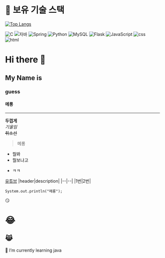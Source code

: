 # 🚀 보유 기술 스택
[![Top Langs](https://github-readme-stats.vercel.app/api/top-langs/?username=ziyoungkwon)](https://github.com/ziyoungkwon/github-readme-stats)

![C](https://img.shields.io/badge/C-00599C?style=for-the-badge&logo=c&logoColor=white)
![자바](https://img.shields.io/badge/Java-ED8B00?style=for-the-badge&logo=openjdk&logoColor=white)
![Spring](https://img.shields.io/badge/-Spring-6DB33F?style=for-the-badge&logo=Spring&logoColor=white)
![Python](https://img.shields.io/badge/Python-3776AB?style=for-the-badge&logo=python&logoColor=white)
![MySQL](https://img.shields.io/badge/MySQL-00000F?style=for-the-badge&logo=mysql&logoColor=white)
![Flask](https://img.shields.io/badge/Flask-000000?style=for-the-badge&logo=flask&logoColor=white)
![JavaScript](https://img.shields.io/badge/JavaScript-F7DF1E?style=for-the-badge&logo=JavaScript&logoColor=white)
![css](https://img.shields.io/badge/CSS-239120?&style=for-the-badge&logo=css3&logoColor=white)
![html](https://img.shields.io/badge/HTML-239120?style=for-the-badge&logo=html5&logoColor=white)

# Hi there 👋
## My Name is
### guess
#### 메롱
---
**두껍게** <br>
*기울임* <br>
~~취소선~~ <br>

> 메롱

* 뭘봐
* 뭘보냐고
- ㅋㅋ

[유튜브](www.youtube.com)
|header|description|
|--|--|
|1번|2번|

```
System.out.println("메롱");
```
:smirk:
# :joy:
## :joy_cat:


<!--
**ziyoungkwon/ziyoungkwon** is a ✨ _special_ ✨ repository because its `README.md` (this file) appears on your GitHub profile.

Here are some ideas to get you started:

- 🔭 I’m currently working on ...
- 🌱 I’m currently learning ...
- 👯 I’m looking to collaborate on ...
- 🤔 I’m looking for help with ...
- 💬 Ask me about ...
- 📫 How to reach me: ...
- 😄 Pronouns: ...
- ⚡ Fun fact: ...
-->
🌱 I’m currently learning java

